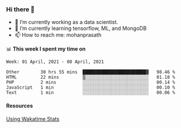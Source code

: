 ### Hi there 👋

- 🔭 I’m currently working as a data scientist.
- 🌱 I’m currently learning tensorflow, ML, and MongoDB
- 📫 How to reach me: mohanprasath

📊 **This week I spent my time on**
<!--START_SECTION:waka-->
```text
Week: 01 April, 2021 - 08 April, 2021

Other        30 hrs 55 mins  ████████████████████████▓   98.46 % 
HTML         22 mins         ▒░░░░░░░░░░░░░░░░░░░░░░░░   01.18 % 
PHP          2 mins          ░░░░░░░░░░░░░░░░░░░░░░░░░   00.14 % 
JavaScript   1 min           ░░░░░░░░░░░░░░░░░░░░░░░░░   00.10 % 
Text         1 min           ░░░░░░░░░░░░░░░░░░░░░░░░░   00.06 % 
```
<!--END_SECTION:waka-->

#### Resources
[Using Wakatime Stats](https://github.com/marketplace/actions/waka-readme)
